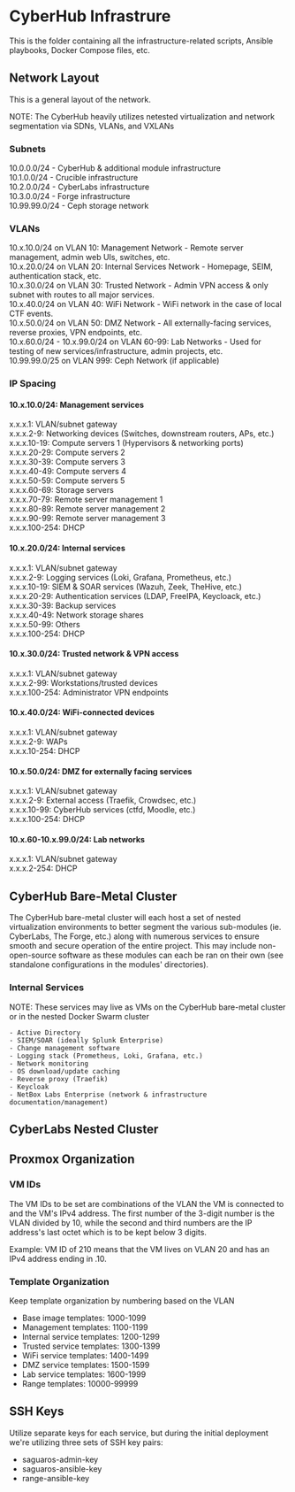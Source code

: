 # CyberHub Infrastrure

This is the folder containing all the infrastructure-related scripts, Ansible playbooks, Docker Compose files, etc.

## Network Layout

This is a general layout of the network.

NOTE: The CyberHub heavily utilizes netested virtualization and network segmentation via SDNs, VLANs, and VXLANs

### Subnets

10.0.0.0/24 - CyberHub & additional module infrastructure \
10.1.0.0/24 - Crucible infrastructure \
10.2.0.0/24 - CyberLabs infrastructure \
10.3.0.0/24 - Forge infrastructure \
10.99.99.0/24 - Ceph storage network

### VLANs

10.x.10.0/24 on VLAN 10: Management Network - Remote server management, admin web UIs, switches, etc. \
10.x.20.0/24 on VLAN 20: Internal Services Network - Homepage, SEIM, authentication stack, etc. \
10.x.30.0/24 on VLAN 30: Trusted Network - Admin VPN access & only subnet with routes to all major services. \
10.x.40.0/24 on VLAN 40: WiFi Network - WiFi network in the case of local CTF events. \
10.x.50.0/24 on VLAN 50: DMZ Network - All externally-facing services, reverse proxies, VPN endpoints, etc. \
10.x.60.0/24 - 10.x.99.0/24 on VLAN 60-99: Lab Networks - Used for testing of new services/infrastructure, admin projects, etc. \
10.99.99.0/25 on VLAN 999: Ceph Network (if applicable)

### IP Spacing

#### 10.x.10.0/24: Management services

x.x.x.1: VLAN/subnet gateway \
x.x.x.2-9: Networking devices (Switches, downstream routers, APs, etc.) \
x.x.x.10-19: Compute servers 1 (Hypervisors & networking ports) \
x.x.x.20-29: Compute servers 2 \
x.x.x.30-39: Compute servers 3 \
x.x.x.40-49: Compute servers 4 \
x.x.x.50-59: Compute servers 5 \
x.x.x.60-69: Storage servers \
x.x.x.70-79: Remote server management 1 \
x.x.x.80-89: Remote server management 2 \
x.x.x.90-99: Remote server management 3 \
x.x.x.100-254: DHCP

#### 10.x.20.0/24: Internal services

x.x.x.1: VLAN/subnet gateway \
x.x.x.2-9: Logging services (Loki, Grafana, Prometheus, etc.) \
x.x.x.10-19: SIEM & SOAR services (Wazuh, Zeek, TheHive, etc.) \
x.x.x.20-29: Authentication services (LDAP, FreeIPA, Keycloack, etc.) \
x.x.x.30-39: Backup services \
x.x.x.40-49: Network storage shares \
x.x.x.50-99: Others \
x.x.x.100-254: DHCP

#### 10.x.30.0/24: Trusted network & VPN access

x.x.x.1: VLAN/subnet gateway \
x.x.x.2-99: Workstations/trusted devices \
x.x.x.100-254: Administrator VPN endpoints

#### 10.x.40.0/24: WiFi-connected devices

x.x.x.1: VLAN/subnet gateway \
x.x.x.2-9: WAPs \
x.x.x.10-254: DHCP

#### 10.x.50.0/24: DMZ for externally facing services

x.x.x.1: VLAN/subnet gateway \
x.x.x.2-9: External access (Traefik, Crowdsec, etc.) \
x.x.x.10-99: CyberHub services (ctfd, Moodle, etc.) \
x.x.x.100-254: DHCP

#### 10.x.60-10.x.99.0/24: Lab networks

x.x.x.1: VLAN/subnet gateway \
x.x.x.2-254: DHCP

## CyberHub Bare-Metal Cluster

The CyberHub bare-metal cluster will each host a set of nested virtualization environments to better segment the various sub-modules (ie. CyberLabs, The Forge, etc.) along with numerous services to ensure smooth and secure operation of the entire project. This may include non-open-source software as these modules can each be ran on their own (see standalone configurations in the modules' directories).

### Internal Services

NOTE: These services may live as VMs on the CyberHub bare-metal cluster or in the nested Docker Swarm cluster

    - Active Directory
    - SIEM/SOAR (ideally Splunk Enterprise)
    - Change management software
    - Logging stack (Prometheus, Loki, Grafana, etc.)
    - Network monitoring
    - OS download/update caching
    - Reverse proxy (Traefik)
    - Keycloak
    - NetBox Labs Enterprise (network & infrastructure documentation/management)

## CyberLabs Nested Cluster



## Proxmox Organization

### VM IDs

The VM IDs to be set are combinations of the VLAN the VM is connected to and the VM's IPv4 address. The first number of the 3-digit number is the VLAN divided by 10, while the second and third numbers are the IP address's last octet which is to be kept below 3 digits.

Example: VM ID of 210 means that the VM lives on VLAN 20 and has an IPv4 address ending in .10.

### Template Organization

Keep template organization by numbering based on the VLAN
- Base image templates: 1000-1099
- Management templates: 1100-1199
- Internal service templates: 1200-1299
- Trusted service templates: 1300-1399
- WiFi service templates: 1400-1499
- DMZ service templates: 1500-1599
- Lab service templates: 1600-1999
- Range templates: 10000-99999

## SSH Keys

Utilize separate keys for each service, but during the initial deployment we're utilizing three sets of SSH key pairs:
- saguaros-admin-key
- saguaros-ansible-key
- range-ansible-key
